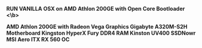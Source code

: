 <b>RUN VANILLA OSX on AMD Athlon 200GE with Open Core Bootloader <\b>

AMD Athlon 200GE with Radeon Vega Graphics
Gigabyte A320M-S2H Motherboard
Kingston HyperX Fury DDR4 RAM
Kinston UV400 SSDNowr
MSI Aero ITX RX 560 OC
